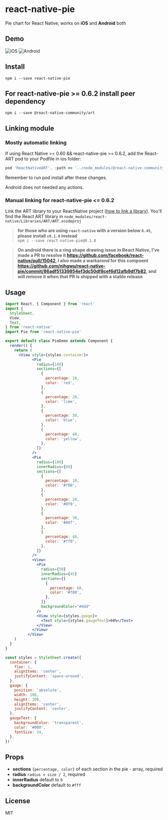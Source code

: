 # react-native-pie

Pie chart for React Native, works on **iOS** and **Android** both

## Demo

![iOS](demo/ios.png)
![Android](demo/android.png)

## Install

`npm i --save react-native-pie`

## For react-native-pie >= 0.6.2 install peer dependency

`npm i --save @react-native-community/art`

## Linking module

### Mostly automatic linking

If using React Native >= 0.60 && react-native-pie >= 0.6.2, add the React-ART pod to your Podfile in ios folder:

```js
pod 'ReactNativeART', :path => '../node_modules/@react-native-community/art'
```

Remember to run pod install after these changes.

Android does not needed any actions.

### Manual linking for react-native-pie <= 0.6.2
Link the ART library to your ReactNative project ([how to link a library](https://facebook.github.io/react-native/docs/linking-libraries-ios.html#content)). You'll find the React ART library in `node_modules/react-native/Libraries/ART/ART.xcodeproj`


> **for those who are using `react-native` with a version below `0.45`, please install `v0.1.0` instead**   
> `npm i --save react-native-pie@0.1.0`

> **On android there is a ring shape drawing issue in React Native, I've made a PR to resolve it https://github.com/facebook/react-native/pull/15042, I also made a warkarond for this compoent https://github.com/nihgwu/react-native-pie/commit/86adf51339854ef3dc50df8cef6d12afb9df7b82, and will remove it when that PR is shipped with a stable release**

## Usage

```jsx
import React, { Component } from 'react'
import {
  StyleSheet,
  View,
  Text,
} from 'react-native'
import Pie from 'react-native-pie'

export default class PieDemo extends Component {
  render() {
    return (
      <View style={styles.container}>
            <Pie
              radius={100}
              sections={[
                {
                  percentage: 10,
                  color: 'red',
                },
                {
                  percentage: 20,
                  color: 'lime',
                },
                {
                  percentage: 30,
                  color: 'blue',
                },
                {
                  percentage: 40,
                  color: 'yellow',
                },
              ]}
            />
            <Pie
              radius={100}
              innerRadius={60}
              sections={[
                {
                  percentage: 10,
                  color: '#f00',
                },
                {
                  percentage: 20,
                  color: '#0f0',
                },
                {
                  percentage: 30,
                  color: '#00f',
                },
                {
                  percentage: 40,
                  color: '#ff0',
                },
              ]}
            />
            <View>
              <Pie
                radius={50}
                innerRadius={45}
                sections={[
                  {
                    percentage: 60,
                    color: '#f00',
                  },
                ]}
                backgroundColor="#ddd"
              />
              <View style={styles.gauge}>
                <Text style={styles.gaugeText}>60%</Text>
              </View>
            </View>
          </View>
    )
  }
}

const styles = StyleSheet.create({
  container: {
    flex: 1,
    alignItems: 'center',
    justifyContent: 'space-around',
  },
  gauge: {
    position: 'absolute',
    width: 100,
    height: 100,
    alignItems: 'center',
    justifyContent: 'center',
  },
  gaugeText: {
    backgroundColor: 'transparent',
    color: '#000',
    fontSize: 24,
  },
})
```

## Props

* **sections** `{percentage, color}` of each section in the pie - array, required
* **radius** `radius = size / 2`, required
* **innerRadius** default to `0`
* **backgroundColor** default to `#fff`

## License

MIT
